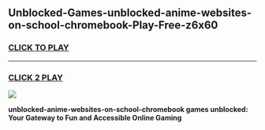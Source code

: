 
## Unblocked-Games-unblocked-anime-websites-on-school-chromebook-Play-Free-z6x60
<h3>
<a href="https://premium76.site?title=unblocked-anime-websites-on-school-chromebook&ref=19M">CLICK TO PLAY</a></h3>
<hr>

<h3>
<a href="https://premium76.site?title=unblocked-anime-websites-on-school-chromebook&ref=19M">CLICK 2 PLAY</a>
  
</h3>

<a href="https://premium76.site?title=unblocked-anime-websites-on-school-chromebook&ref=19M"><img src="https://clearcache.store/games.png"></a>


**unblocked-anime-websites-on-school-chromebook games unblocked: Your Gateway to Fun and Accessible Online Gaming**
